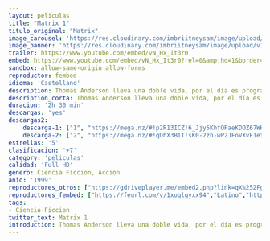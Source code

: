 ```yaml
---
layout: peliculas
title: "Matrix 1"
titulo_original: "Matrix"
image_carousel: 'https://res.cloudinary.com/imbriitneysam/image/upload/v1547512679/matriz1-poster-min.jpg'
image_banner: 'https://res.cloudinary.com/imbriitneysam/image/upload/v1547512682/matriz1-banner-min.jpg'
trailer: https://www.youtube.com/embed/vN_Hx_It3r0
embed: https://www.youtube.com/embed/vN_Hx_It3r0?rel=0&amp;hd=1&border=0&wmode=opaque&enablejsapi=1&modestbranding=1&controls=1&showinfo=1
sandbox: allow-same-origin allow-forms
reproductor: fembed
idioma: 'Castellano'
description: Thomas Anderson lleva una doble vida, por el día es programador en una importante empresa de software, y por la noche un hacker informático llamado Neo. Su vida no volverá a ser igual cuando unos misteriosos personajes le inviten a descubrir la pregunta que no le deja dormir, Qué es Matrix
description_corta: Thomas Anderson lleva una doble vida, por el día es programador en una importante empresa de software, y por la noche un hacker informático llamado Neo. Su vida no volverá a ser igual cuando unos misteriosos personajes le inviten a descubrir la pregunta que no le...
duracion: '2h 30 min'
descargas: 'yes'
descargas2:
    descarga-1: ["1", "https://mega.nz/#!p2R13ICZ!6_Jjy5KhfQPaeKDOZ67WKmKKwppkAo4m_xZb6ef-J_Y", "https://www.google.com/s2/favicons?domain=mega.nz","Mega","https://res.cloudinary.com/imbriitneysam/image/upload/v1541473684/mexico.png", "Latino", "Full HD"]
    descarga-2: ["2", "https://mega.nz/#!qDhX3BIT!sK0-2zh-wP2JFoVXvE1etfOvTbuPBEn--5w87xOl2dI", "https://www.google.com/s2/favicons?domain=mega.nz","Mega","https://res.cloudinary.com/imbriitneysam/image/upload/v1541473684/mexico.png", "Latino", "Full HD"]
estrellas: '5'
clasificacion: '+7'
category: 'peliculas'
calidad: 'Full HD'
genero: Ciencia Ficcion, Acción
anio: '1999'
reproductores_otros: ["https://gdriveplayer.me/embed2.php?link=qX%252FgfJjWEgr4j%252Bx%252FUcrxxgnFbFCfIWO7a3BFs9t%252BS6UMhETIr1WuAi%252BHVP9rc%252BEdZDTW%252FWvdBPxTjFzNikIX90023%252Fjf8aYi%252Fd87b1unkriXdV4rMcn5yW4ijYp%252FlUOpjIi6TxVmO8bwJ9K5azcBPnWWdBlkbaa2GMjOl%252FcgJSlv14QpTJ3QkcQR6VIorqVlM9%252F9K0I%252F5bngaIPQeYLl5t","Latino","https://www.zembed.to/public/dist/asteroid.html?id=efd877a7958bed2a726aced6ed502d96&title=The%20Matrix%201","Latino","https://mstream.space/vp6092oiovta","Latino","https://mstream.space/iz9cokvrwdzq","Latino"]
reproductores_fembed: ["https://feurl.com/v/1xoqlgyxx94","Latino","https://animekao.xyz/v/mymelb52r80wd20","Latino"]
tags:
- Ciencia-Ficcion
twitter_text: Matrix 1
introduction: Thomas Anderson lleva una doble vida, por el día es programador en una importante empresa de software, y por la noche un hacker informático llamado Neo. Su vida no volverá a ser igual cuando unos misteriosos personajes le inviten a descubrir la pregunta que no le
---
```



 







